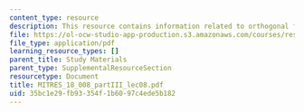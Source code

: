 ```yaml
---
content_type: resource
description: This resource contains information related to orthogonal functions.
file: https://ol-ocw-studio-app-production.s3.amazonaws.com/courses/res-18-008-calculus-revisited-complex-variables-differential-equations-and-linear-algebra-fall-2011/35bc1e29fb93354f1b6097c4ede5b182_MITRES_18_008_partIII_lec08.pdf
file_type: application/pdf
learning_resource_types: []
parent_title: Study Materials
parent_type: SupplementalResourceSection
resourcetype: Document
title: MITRES_18_008_partIII_lec08.pdf
uid: 35bc1e29-fb93-354f-1b60-97c4ede5b182
---
```

